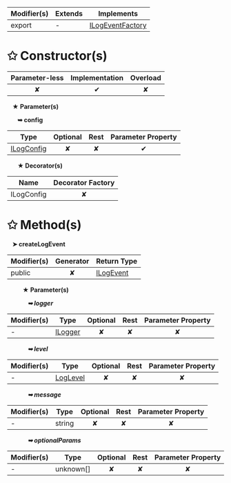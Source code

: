 | Modifier(s)                            | Extends                      | Implements                                    |
|----------------------------------------|------------------------------|-----------------------------------------------|
| export | - | [ILogEventFactory](/kernel/interface/logger/ilogeventfactory) |

# &#10025; Constructor(s)

| Parameter-less                         | Implementation                          | Overload                          |
|:--------------------------------------:|:---------------------------------------:|:---------------------------------:|
| ✘ | ✔ | ✘ |

&nbsp;&nbsp; **&#9733; Parameter(s)**

&nbsp;&nbsp;&nbsp;&nbsp;&nbsp; **&#10149; config**

| Type                        | Optional                           | Rest                          | Parameter Property                          |
|-----------------------------|:----------------------------------:|:-----------------------------:|:-------------------------------------------:|
| [ILogConfig](/kernel/interface/logger/ilogconfig) | ✘  | ✘ | ✔ |

&nbsp;&nbsp;&nbsp;&nbsp;&nbsp; **&#9733; Decorator(s)**

| Name                                | Decorator Factory                        |
|-------------------------------------|:----------------------------------------:|
| ILogConfig | ✘  |

# &#10025; Method(s)

&nbsp;&nbsp; **&#10148; createLogEvent**

| Modifier(s)                              | Generator                          | Return Type                       |
|------------------------------------------|:----------------------------------:|-----------------------------------|
| public | ✘ | [ILogEvent](/kernel/interface/logger/ilogevent) |

&nbsp;&nbsp;&nbsp;&nbsp;&nbsp;&nbsp;&nbsp;&nbsp; **&#9733; Parameter(s)**

&nbsp;&nbsp;&nbsp;&nbsp;&nbsp;&nbsp;&nbsp;&nbsp;&nbsp;&nbsp;&nbsp; _**&#10149; logger**_

| Modifier(s)                              | Type                        | Optional                           | Rest                          | Parameter Property                          |
|------------------------------------------|-----------------------------|:----------------------------------:|:-----------------------------:|:-------------------------------------------:|
| - | [ILogger](/kernel/interface/logger/ilogger) | ✘  | ✘ | ✘ |

&nbsp;&nbsp;&nbsp;&nbsp;&nbsp;&nbsp;&nbsp;&nbsp;&nbsp;&nbsp;&nbsp; _**&#10149; level**_

| Modifier(s)                              | Type                        | Optional                           | Rest                          | Parameter Property                          |
|------------------------------------------|-----------------------------|:----------------------------------:|:-----------------------------:|:-------------------------------------------:|
| - | [LogLevel](/kernel/enum/reporter/loglevel) | ✘  | ✘ | ✘ |

&nbsp;&nbsp;&nbsp;&nbsp;&nbsp;&nbsp;&nbsp;&nbsp;&nbsp;&nbsp;&nbsp; _**&#10149; message**_

| Modifier(s)                              | Type                        | Optional                           | Rest                          | Parameter Property                          |
|------------------------------------------|-----------------------------|:----------------------------------:|:-----------------------------:|:-------------------------------------------:|
| - | string | ✘  | ✘ | ✘ |

&nbsp;&nbsp;&nbsp;&nbsp;&nbsp;&nbsp;&nbsp;&nbsp;&nbsp;&nbsp;&nbsp; _**&#10149; optionalParams**_

| Modifier(s)                              | Type                        | Optional                           | Rest                          | Parameter Property                          |
|------------------------------------------|-----------------------------|:----------------------------------:|:-----------------------------:|:-------------------------------------------:|
| - | unknown[] | ✘  | ✘ | ✘ |